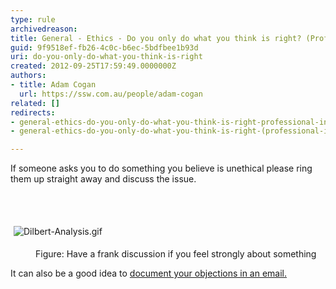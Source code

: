 ```yaml
---
type: rule
archivedreason: 
title: General - Ethics - Do you only do what you think is right? (Professional integrity)
guid: 9f9518ef-fb26-4c0c-b6ec-5bdfbee1b93d
uri: do-you-only-do-what-you-think-is-right
created: 2012-09-25T17:59:49.0000000Z
authors:
- title: Adam Cogan
  url: https://ssw.com.au/people/adam-cogan
related: []
redirects:
- general-ethics-do-you-only-do-what-you-think-is-right-professional-integrity
- general-ethics-do-you-only-do-what-you-think-is-right-(professional-integrity)

---
```



<p>​
                    If someone asks you to do something you believe is unethical please ring them up
                    straight away and discuss the issue.
                </p>
<br><excerpt class='endintro'></excerpt><br>
<dl class="ssw15-rteElement-ImageArea">​<img src="/PublishingImages/Dilbert-Analysis.gif" alt="Dilbert-Analysis.gif" style="margin&#58;5px;" /></dl><dd class="ssw15-rteElement-FigureNormal">Figure&#58; Have a frank discussion if you feel strongly about something​<br></dd><p class="ssw15-rteElement-P">​​It can also be a good idea to&#160;<a href="/_layouts/15/FIXUPREDIRECT.ASPX?WebId=3dfc0e07-e23a-4cbb-aac2-e778b71166a2&amp;TermSetId=07da3ddf-0924-4cd2-a6d4-a4809ae20160&amp;TermId=59e4c25f-a62d-4944-af14-70fe2a648447">document your objections in an email.</a>​<br></p>


